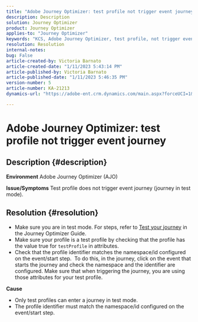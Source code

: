 ```yaml
---
title: "Adobe Journey Optimizer: test profile not trigger event journey"
description: Description
solution: Journey Optimizer
product: Journey Optimizer
applies-to: "Journey Optimizer"
keywords: "KCS, Adobe Journey Optimizer, test profile, not trigger event journey, AJO"
resolution: Resolution
internal-notes: 
bug: False
article-created-by: Victoria Barnato
article-created-date: "1/11/2023 5:43:14 PM"
article-published-by: Victoria Barnato
article-published-date: "1/11/2023 5:46:35 PM"
version-number: 5
article-number: KA-21213
dynamics-url: "https://adobe-ent.crm.dynamics.com/main.aspx?forceUCI=1&pagetype=entityrecord&etn=knowledgearticle&id=694ca26a-d791-ed11-aad1-6045bd006d92"

---
```

# Adobe Journey Optimizer: test profile not trigger event journey

## Description {#description}

<b>Environment</b>
Adobe Journey Optimizer (AJO)

<b>Issue/Symptoms</b>
Test profile does not trigger event journey (journey in test mode).


## Resolution {#resolution}


- Make sure you are in test mode. For steps, refer to [Test your journey](https://experienceleague.adobe.com/docs/journey-optimizer/using/orchestrate-journeys/create-journey/testing-the-journey.html) in the Journey Optimizer Guide.
- Make sure your profile is a test profile by checking that the profile has the value true for `testProfile` in attributes.
- Check that the profile identifier matches the namespace/id configured on the event/start step.  To do this, in the journey, click on the event that starts the journey and check the namespace and the identifier are configured. Make sure that when triggering the journey, you are using those attributes for your test profile.

<b>Cause</b>
- Only test profiles can enter a journey in test mode.
- The profile identifier must match the namespace/id configured on the event/start step.

